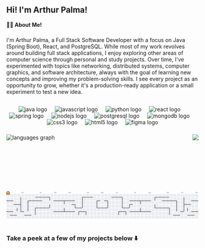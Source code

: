 ## Hi! I'm Arthur Palma!

**👨‍💻 About Me!**

###

<p align="left">I'm Arthur Palma, a Full Stack Software Developer with a focus on Java (Spring Boot), React, and PostgreSQL. While most of my work revolves around building full stack applications, I enjoy exploring other areas of computer science through personal and study projects. Over time, I've experimented with topics like networking, distributed systems, computer graphics, and software architecture, always with the goal of learning new concepts and improving my problem-solving skills. I see every project as an opportunity to grow, whether it's a production-ready application or a small experiment to test a new idea.
</p>

###

##

<div align="center">
  <img src="https://cdn.jsdelivr.net/gh/devicons/devicon/icons/java/java-original.svg" height="30" alt="java logo"  />
  <img width="12" />
  <img src="https://cdn.jsdelivr.net/gh/devicons/devicon/icons/javascript/javascript-original.svg" height="30" alt="javascript logo"  />
  <img width="12" />
  <img src="https://cdn.jsdelivr.net/gh/devicons/devicon/icons/python/python-original.svg" height="30" alt="python logo"  />
  <img width="12" />
  <img src="https://cdn.jsdelivr.net/gh/devicons/devicon/icons/react/react-original.svg" height="30" alt="react logo"  />
  <img width="12" />
  <img src="https://cdn.jsdelivr.net/gh/devicons/devicon/icons/spring/spring-original.svg" height="30" alt="spring logo"  />
  <img width="12" />
  <img src="https://cdn.jsdelivr.net/gh/devicons/devicon/icons/nodejs/nodejs-original.svg" height="30" alt="nodejs logo"  />
  <img width="12" />
  <img src="https://cdn.jsdelivr.net/gh/devicons/devicon/icons/postgresql/postgresql-original.svg" height="30" alt="postgresql logo"  />
  <img width="12" />
  <img src="https://cdn.jsdelivr.net/gh/devicons/devicon/icons/mongodb/mongodb-original.svg" height="30" alt="mongodb logo"  />
  <img width="12" />
  <img src="https://cdn.jsdelivr.net/gh/devicons/devicon/icons/css3/css3-original.svg" height="30" alt="css3 logo"  />
  <img width="12" />
  <img src="https://cdn.jsdelivr.net/gh/devicons/devicon/icons/html5/html5-original.svg" height="30" alt="html5 logo"  />
  <img width="12" />
  <img src="https://cdn.jsdelivr.net/gh/devicons/devicon/icons/figma/figma-original.svg" height="30" alt="figma logo"  />
</div>

###

<img align="right" height="150" src="https://gifdb.com/images/high/cute-chainsaw-man-pochita-spinning-yqr2qfh1b5mo7n0n.webp"  />

###

<div align="left">
  <img src="https://github-readme-stats.vercel.app/api/top-langs?username=arthur-palma&locale=pt-br&hide_title=true&layout=compact&card_width=320&langs_count=7&theme=darcula&hide_border=true" height="150" alt="languages graph"  />
</div>

###

<picture>
  <source media="(prefers-color-scheme: dark)" srcset="https://raw.githubusercontent.com/arthur-palma/arthur-palma/output/pacman-contribution-graph-dark.svg">
  <source media="(prefers-color-scheme: light)" srcset="https://raw.githubusercontent.com/arthur-palma/arthur-palma/output/pacman-contribution-graph.svg">
  <img alt="pacman contribution graph" src="https://raw.githubusercontent.com/arthur-palma/arthur-palma/output/pacman-contribution-graph.svg">
</picture>

###


##


### **Take a peek at a few of my projects below ⬇️**

